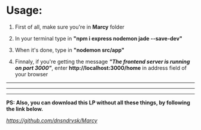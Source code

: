 # Usage:

1. First of all, make sure you're in <b>Marcy</b> folder

2. In your terminal type in <b>"npm i express nodemon jade --save-dev"</b>

3. When it's done, type in <b>"nodemon src/app"</b>

4. Finnaly, if you're getting the message <b><i>"The frontend server is running on port 3000"</i></b>, enter <b>http://localhost:3000/home</b> in address field of your browser

<hr>
<hr>
<hr>

<b>PS: Also, you can download this LP without all these things, by following the link below.</b>

<i>https://github.com/dnsndrvsk/Marcy</i>

